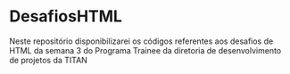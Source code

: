 # DesafiosHTML
Neste repositório disponibilizarei os códigos referentes aos desafios de HTML da semana 3 do Programa Trainee da diretoria de desenvolvimento de projetos da TITAN
